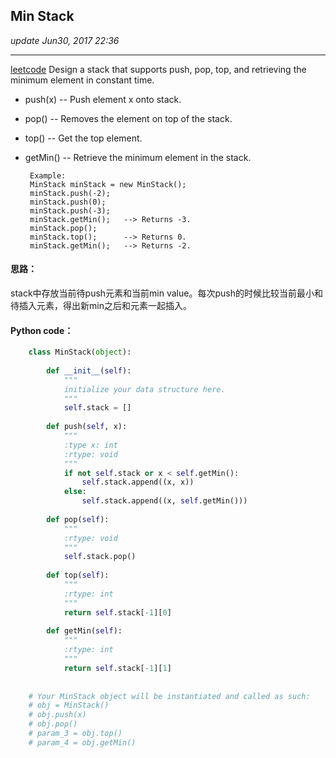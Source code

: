 ## Min Stack
_update Jun30, 2017 22:36_

---
[leetcode](https://leetcode.com/problems/min-stack/#/description)
Design a stack that supports push, pop, top, and retrieving the minimum element in constant time.

*  push(x) -- Push element x onto stack.
*  pop() -- Removes the element on top of the stack.
*  top() -- Get the top element.
*  getMin() -- Retrieve the minimum element in the stack.
    
        Example:
        MinStack minStack = new MinStack();
        minStack.push(-2);
        minStack.push(0);
        minStack.push(-3);
        minStack.getMin();   --> Returns -3.
        minStack.pop();
        minStack.top();      --> Returns 0.
        minStack.getMin();   --> Returns -2.
        
#### 思路：
stack中存放当前待push元素和当前min value。每次push的时候比较当前最小和待插入元素，得出新min之后和元素一起插入。

#### Python code：
```python
    class MinStack(object):
    
        def __init__(self):
            """
            initialize your data structure here.
            """
            self.stack = []
            
        def push(self, x):
            """
            :type x: int
            :rtype: void
            """
            if not self.stack or x < self.getMin():
                self.stack.append((x, x))
            else:
                self.stack.append((x, self.getMin()))
    
        def pop(self):
            """
            :rtype: void
            """
            self.stack.pop()
    
        def top(self):
            """
            :rtype: int
            """
            return self.stack[-1][0]
    
        def getMin(self):
            """
            :rtype: int
            """
            return self.stack[-1][1]
    
    
    # Your MinStack object will be instantiated and called as such:
    # obj = MinStack()
    # obj.push(x)
    # obj.pop()
    # param_3 = obj.top()
    # param_4 = obj.getMin()
```